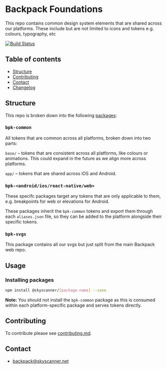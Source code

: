 # Backpack Foundations

This repo contains common design system elements that are shared across our platforms. These include but are not limited to icons and tokens e.g. colours, typography, etc

[![Build Status](https://github.com/Skyscanner/backpack-foundations/workflows/Foundations%20CI/badge.svg)](https://github.com/Skyscanner/backpack-foundations/actions)

## Table of contents

* [Structure](#structure)
* [Contributing](#contributing)
* [Contact](#contact)
* [Changelog](./CHANGELOG.md)

## Structure

This repo is broken down into the following [packages](/packages):

### `bpk-common`

All tokens that are common across all platforms, broken down into two parts:

`base/` – tokens that are consistent across all platforms, like colours or animations. This could expand in the future as we align more across platforms.

`app/` – tokens that are shared across iOS and Android.

### `bpk-<android/ios/react-native/web>`

These specifc packages target any tokens that are only applicable to them, e.g. breakpoints for web or elevations for Android.

These packages inherit the `bpk-common` tokens and export them through each `aliases.json` file, so they can be added to the platform alongside their specific tokens.

### `bpk-svgs`

This package contains all our svgs but just split from the main Backpack web repo.

## Usage

### Installing packages

```sh
npm install @skyscanner/[package-name] --save
```

**Note:** You should not install the `bpk-common` package as this is consumed within each platform-specific package and serves tokens directly.

## Contributing

To contribute please see [contributing.md](CONTRIBUTING.md).

## Contact
- backpack@skyscanner.net
